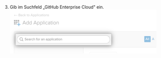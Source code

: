 3. Gib im Suchfeld „GitHub Enterprise Cloud" ein. ![Feld "Search for an application" (eine Anwendung suchen) in Okta](/assets/images/help/saml/okta-search-for-an-application.png)